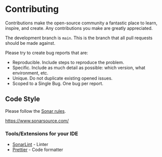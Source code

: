 # Contributing

Contributions make the open-source community a fantastic place to learn, inspire, and create. Any contributions you make are greatly appreciated.

The development branch is `main`. This is the branch that all pull requests should be made against.

Please try to create bug reports that are:

- Reproducible. Include steps to reproduce the problem.
- Specific. Include as much detail as possible: which version, what environment, etc.
- Unique. Do not duplicate existing opened issues.
- Scoped to a Single Bug. One bug per report.

## Code Style

Please follow the [Sonar rules](https://rules.sonarsource.com/typescript/).

https://www.sonarsource.com/

### Tools/Extensions for your IDE

- [SonarLint](https://www.sonarsource.com/products/sonarlint/) - Linter
- [Prettier](https://prettier.io/) - Code formatter
